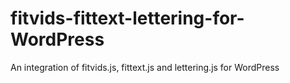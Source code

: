 fitvids-fittext-lettering-for-WordPress
=======================================

An integration of fitvids.js, fittext.js and lettering.js for WordPress